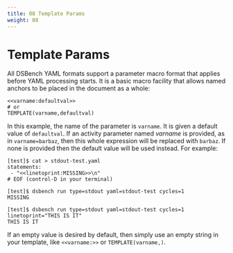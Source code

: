 ```yaml
---
title: 08 Template Params
weight: 08
---
```


# Template Params

All DSBench YAML formats support a parameter macro format that applies before YAML processing starts. It is a basic macro facility that allows named anchors to be placed in the document as a whole:

```text
<<varname:defaultval>>
# or
TEMPLATE(varname,defaultval)
```

In this example, the name of the parameter is `varname`. It is given a default value of `defaultval`. If an activity parameter named *varname* is provided, as in `varname=barbaz`, then this whole expression will be replaced with `barbaz`. If none is provided then the default value will be used instead. For example:

```text
[test]$ cat > stdout-test.yaml
statements:
 - "<<linetoprint:MISSING>>\n"
# EOF (control-D in your terminal)

[test]$ dsbench run type=stdout yaml=stdout-test cycles=1
MISSING

[test]$ dsbench run type=stdout yaml=stdout-test cycles=1 linetoprint="THIS IS IT"
THIS IS IT
```

If an empty value is desired by default, then simply use an empty string in your template, like `<<varname:>>` or `TEMPLATE(varname,)`.


